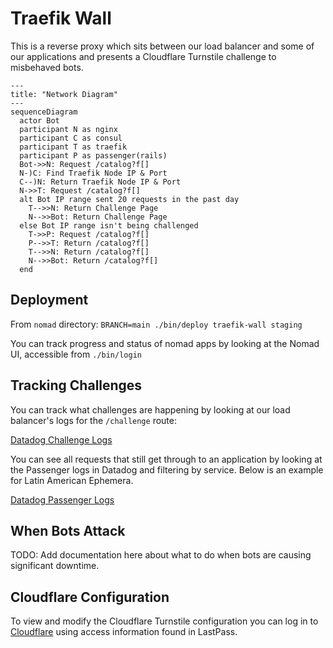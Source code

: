 # Traefik Wall

This is a reverse proxy which sits between our load balancer and some of our applications and presents a Cloudflare Turnstile challenge to misbehaved bots.

```mermaid
---
title: "Network Diagram"
---
sequenceDiagram
  actor Bot
  participant N as nginx
  participant C as consul
  participant T as traefik
  participant P as passenger(rails)
  Bot->>N: Request /catalog?f[]
  N-)C: Find Traefik Node IP & Port
  C--)N: Return Traefik Node IP & Port
  N->>T: Request /catalog?f[]
  alt Bot IP range sent 20 requests in the past day
    T-->>N: Return Challenge Page
    N-->>Bot: Return Challenge Page
  else Bot IP range isn't being challenged
    T->>P: Request /catalog?f[]
    P-->>T: Return /catalog?f[]
    T-->>N: Return /catalog?f[]
    N-->>Bot: Return /catalog?f[]
  end
```

## Deployment

From `nomad` directory: `BRANCH=main ./bin/deploy traefik-wall staging`

You can track progress and status of nomad apps by looking at the Nomad UI, accessible from `./bin/login`

## Tracking Challenges

You can track what challenges are happening by looking at our load balancer's logs for the `/challenge` route:

[Datadog Challenge Logs](https://app.datadoghq.com/logs?query=service%3Aadc%20%23challenged%3A%22%2Fchallenge%22&agg_m=count&agg_m_source=base&agg_t=count&calculated_fields=challenged%3Dsplit_before%28%40uri%5C%2C%22%3F%22%5C%2C0%29&clustering_pattern_field_path=%40uri&cols=host%2Cservice%2C%23challenged&fromUser=true&messageDisplay=inline&refresh_mode=sliding&storage=hot&stream_sort=desc&viz=stream&from_ts=1740689020346&to_ts=1740692620346&live=true)

You can see all requests that still get through to an application by looking at the Passenger logs in Datadog and filtering by service. Below is an example for Latin American Ephemera.

[Datadog Passenger Logs](https://app.datadoghq.com/logs?query=source%3Anginx%20%40http.method%3AGET%20-%40http.useragent%3A%28%22nginx%2F1.27.2%20%28health%20check%29%22%20OR%20%22checkmk-active-httpv2%2F2.3.0%22%29%20service%3Alae&agg_m=count&agg_m_source=base&agg_t=count&clustering_pattern_field_path=message&cols=host%2Cservice&messageDisplay=inline&refresh_mode=sliding&storage=hot&stream_sort=desc&viz=stream&from_ts=1741108503749&to_ts=1741194903749&live=true)

## When Bots Attack

TODO: Add documentation here about what to do when bots are causing significant downtime.

## Cloudflare Configuration

To view and modify the Cloudflare Turnstile configuration you can log in to [Cloudflare](https://dash.cloudflare.com/login) using access information found in LastPass.
